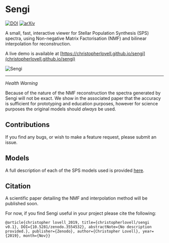 # Sengi

[![DOI](https://zenodo.org/badge/DOI/10.5281/zenodo.3554532.svg)](https://doi.org/10.5281/zenodo.3554532)
[![arXiv](https://img.shields.io/badge/arXiv-11911.12713-red.svg)](https://arxiv.org/abs/1911.12713)

A small, fast, interactive viewer for Stellar Population Synthesis (SPS) spectra, using Non-negative Matrix Factorisation (NMF) and bilinear interpolation for reconstruction.

A live demo is available at [https://christopherlovell.github.io/sengi](christopherlovell.github.io/sengi)

![Sengi](https://www.christopherlovell.co.uk/sengi/images/sengi.jpg)

--- 

_Health Warning_

Because of the nature of the NMF reconstruction the spectra generated by Sengi will not be exact. We show in the associated paper that the accuracy is sufficient for prototyping and education purposes, however for science purposes the original models should *always* be used.

## Contributions
If you find any bugs, or wish to make a feature request, please submit an issue.

## Models
A full description of each of the SPS models used is provided [here](https://www.christopherlovell.co.uk/sengi/models.html).

## Citation

A scientific paper detailing the NMF and interpolation method will be published soon.

For now, if you find Sengi useful in your project please cite the following:

    @article{christopher lovell_2019, title={christopherlovell/sengi v0.1}, DOI={10.5281/zenodo.3554532}, abstractNote={No description provided.}, publisher={Zenodo}, author={Christopher Lovell}, year={2019}, month={Nov}}


